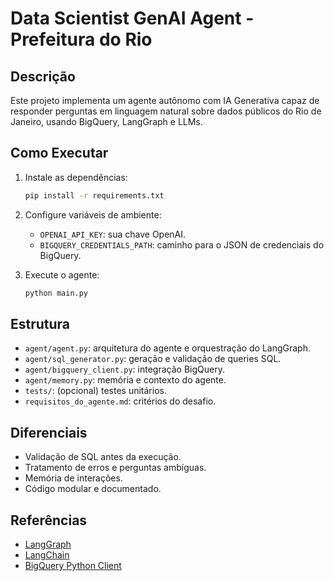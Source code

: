 # Data Scientist GenAI Agent - Prefeitura do Rio

## Descrição

Este projeto implementa um agente autônomo com IA Generativa capaz de responder perguntas em linguagem natural sobre dados públicos do Rio de Janeiro, usando BigQuery, LangGraph e LLMs.

## Como Executar

1. Instale as dependências:
   ```bash
   pip install -r requirements.txt
   ```
2. Configure variáveis de ambiente:
   - `OPENAI_API_KEY`: sua chave OpenAI.
   - `BIGQUERY_CREDENTIALS_PATH`: caminho para o JSON de credenciais do BigQuery.

3. Execute o agente:
   ```bash
   python main.py
   ```

## Estrutura

- `agent/agent.py`: arquitetura do agente e orquestração do LangGraph.
- `agent/sql_generator.py`: geração e validação de queries SQL.
- `agent/bigquery_client.py`: integração BigQuery.
- `agent/memory.py`: memória e contexto do agente.
- `tests/`: (opcional) testes unitários.
- `requisitos_do_agente.md`: critérios do desafio.

## Diferenciais

- Validação de SQL antes da execução.
- Tratamento de erros e perguntas ambíguas.
- Memória de interações.
- Código modular e documentado.

## Referências

- [LangGraph](https://github.com/langchain-ai/langgraph)
- [LangChain](https://python.langchain.com/)
- [BigQuery Python Client](https://cloud.google.com/bigquery/docs/reference/libraries)
